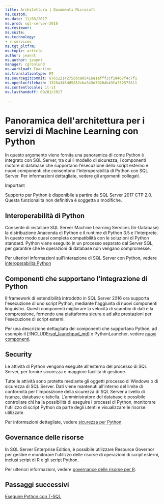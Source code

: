 ```yaml
---
title: Architettura | Documenti Microsoft
ms.custom: 
ms.date: 11/03/2017
ms.prod: sql-server-2016
ms.reviewer: 
ms.suite: 
ms.technology:
- r-services
ms.tgt_pltfrm: 
ms.topic: article
author: jeannt
ms.author: jeannt
manager: cgronlund
ms.workload: Inactive
ms.translationtype: MT
ms.sourcegitcommit: 876522142756bca05416a1afff3cf10467f4c7f1
ms.openlocfilehash: 1328a346dd9852cba349e38204b49faf32573611
ms.contentlocale: it-it
ms.lasthandoff: 09/01/2017

---
```

# <a name="architecture-overview-for-machine-learning-services-with-python"></a>Panoramica dell'architettura per i servizi di Machine Learning con Python

In questo argomento viene fornita una panoramica di come Python è integrato con SQL Server, tra cui il modello di sicurezza, i componenti motore di database che supportano l'esecuzione dello script esterno e nuovi componenti che consentono l'interoperabilità di Python con SQL Server. Per informazioni dettagliate, vedere gli argomenti collegati.

> [!IMPORTANT]
> Supporto per Python è disponibile a partire da SQL Server 2017 CTP 2.0. Questa funzionalità non definitiva è soggetta a modifiche.

## <a name="python-interoperability"></a>Interoperabilità di Python

Consente di installare SQL Server Machine Learning Services (In-Database) la distribuzione Anaconda di Python e il runtime di Python 3.5 e l'interprete. In questo modo quasi completa compatibilità con le soluzioni di Python standard. Python viene eseguito in un processo separato dal Server SQL, per garantire che le operazioni di database non vengano compromesse.

Per ulteriori informazioni sull'interazione di SQL Server con Python, vedere [interoperabilità Python](../../advanced-analytics/python/python-interoperability.md)

## <a name="components-that-support-python-integration"></a>Componenti che supportano l'integrazione di Python

Il framework di estendibilità introdotto in SQL Server 2016 ora supporta l'esecuzione di uno script Python, mediante l'aggiunta di nuovi componenti linguistici. Questi componenti migliorare la velocità di scambio di dati e la compressione, fornendo una piattaforma sicura e ad alte prestazioni per l'esecuzione di script esterni.

Per una descrizione dettagliata dei componenti che supportano Python, ad esempio il [!INCLUDE[rsql_launchpad_md](../../includes/rsql-launchpad-md.md)] e PythonLauncher, vedere [nuovi componenti](../../advanced-analytics/python/new-components-in-sql-server-to-support-python-integration.md).

## <a name="security"></a>Security

Le attività di Python vengono eseguite all'esterno del processo di SQL Server, per fornire sicurezza e maggiore facilità di gestione.

Tutte le attività sono protette mediante gli oggetti processo di Windows o di sicurezza di SQL Server. Dati viene mantenuti all'interno del limite di conformità per l'imposizione della sicurezza di SQL Server a livello di istanza, database e tabella. L'amministratore del database è possibile controllare chi ha la possibilità di eseguire i processi di Python, monitorare l'utilizzo di script Python da parte degli utenti e visualizzare le risorse utilizzate.

Per informazioni dettagliate, vedere [sicurezza per Python](../../advanced-analytics/python/security-overview-sql-server-python-services.md)

## <a name="resource-governance"></a>Governance delle risorse

In SQL Server Enterprise Edition, è possibile utilizzare Resource Governor per gestire e monitorare l'utilizzo delle risorse di operazioni di script esterni, inclusi script di R e gli script Python.

Per ulteriori informazioni, vedere [governance delle risorse per R](../../advanced-analytics/r/resource-governance-for-r-services.md).

## <a name="next-steps"></a>Passaggi successivi

[Eseguire Python con T-SQL](../tutorials/run-python-using-t-sql.md)

